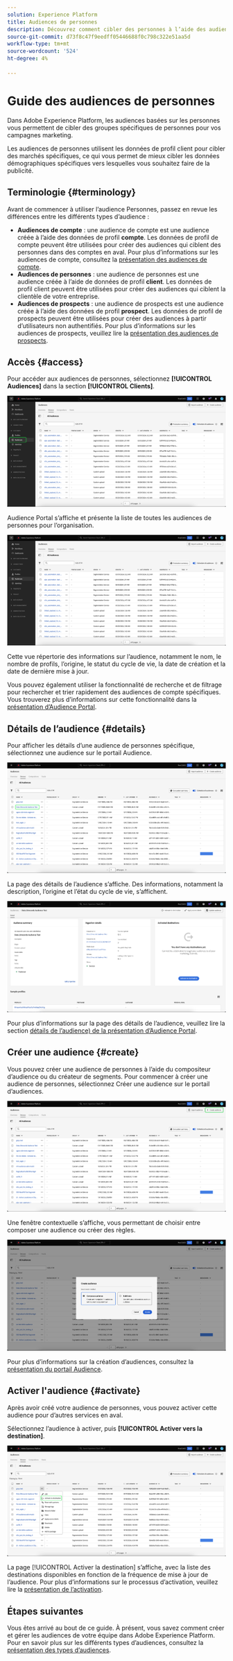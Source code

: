```yaml
---
solution: Experience Platform
title: Audiences de personnes
description: Découvrez comment cibler des personnes à l’aide des audiences de personnes.
source-git-commit: d73f8c47f9eedff05446688f0c798c322e51aa5d
workflow-type: tm+mt
source-wordcount: '524'
ht-degree: 4%

---
```


# Guide des audiences de personnes

Dans Adobe Experience Platform, les audiences basées sur les personnes vous permettent de cibler des groupes spécifiques de personnes pour vos campagnes marketing.

Les audiences de personnes utilisent les données de profil client pour cibler des marchés spécifiques, ce qui vous permet de mieux cibler les données démographiques spécifiques vers lesquelles vous souhaitez faire de la publicité.

## Terminologie {#terminology}

Avant de commencer à utiliser l’audience Personnes, passez en revue les différences entre les différents types d’audience :

- **Audiences de compte** : une audience de compte est une audience créée à l’aide des données de profil **compte**. Les données de profil de compte peuvent être utilisées pour créer des audiences qui ciblent des personnes dans des comptes en aval. Pour plus d’informations sur les audiences de compte, consultez la [présentation des audiences de compte](./account-audiences.md).
- **Audiences de personnes** : une audience de personnes est une audience créée à l’aide de données de profil **client**. Les données de profil client peuvent être utilisées pour créer des audiences qui ciblent la clientèle de votre entreprise.
- **Audiences de prospects** : une audience de prospects est une audience créée à l’aide des données de profil **prospect**. Les données de profil de prospects peuvent être utilisées pour créer des audiences à partir d’utilisateurs non authentifiés. Pour plus d’informations sur les audiences de prospects, veuillez lire la [présentation des audiences de prospects](./prospect-audiences.md).

## Accès {#access}

Pour accéder aux audiences de personnes, sélectionnez **[!UICONTROL Audiences]** dans la section **[!UICONTROL Clients]**.

![L’onglet Audiences est mis en surbrillance dans la section Clients.](../images/types/people/select-audiences.png)

Audience Portal s’affiche et présente la liste de toutes les audiences de personnes pour l’organisation.

![Le portail Audience pour les audiences de personnes s’affiche.](../images/types/people/people-audiences.png)

Cette vue répertorie des informations sur l’audience, notamment le nom, le nombre de profils, l’origine, le statut du cycle de vie, la date de création et la date de dernière mise à jour.

Vous pouvez également utiliser la fonctionnalité de recherche et de filtrage pour rechercher et trier rapidement des audiences de compte spécifiques. Vous trouverez plus d’informations sur cette fonctionnalité dans la [présentation d’Audience Portal](../ui/audience-portal.md#manage-audiences).

## Détails de l’audience {#details}

Pour afficher les détails d’une audience de personnes spécifique, sélectionnez une audience sur le portail Audience.

![Une audience spécifiée est mise en surbrillance dans le portail d’audiences.](../images/types/people/select-audience.png)

La page des détails de l’audience s’affiche. Des informations, notamment la description, l’origine et l’état du cycle de vie, s’affichent.

![La page Détails de l’audience s’affiche, affichant des informations sur l’audience des personnes.](../images/types/people/audience-details.png)

Pour plus d’informations sur la page des détails de l’audience, veuillez lire la section [détails de l’audience) de la présentation d’Audience Portal](../ui/audience-portal.md#audience-details).

## Créer une audience {#create}

Vous pouvez créer une audience de personnes à l’aide du compositeur d’audience ou du créateur de segments. Pour commencer à créer une audience de personnes, sélectionnez Créer une audience sur le portail d’audiences.

![Le bouton Créer une audience est mis en surbrillance.](../images/types/people/select-create-audience.png)

Une fenêtre contextuelle s’affiche, vous permettant de choisir entre composer une audience ou créer des règles.

![Une fenêtre contextuelle s’affiche, vous permettant de choisir entre composer une audience et créer des règles.](../images/types/people/create-audience-popover.png)

Pour plus d’informations sur la création d’audiences, consultez la [présentation du portail Audience](../ui/audience-portal.md#create-audience).

## Activer l&#39;audience {#activate}

Après avoir créé votre audience de personnes, vous pouvez activer cette audience pour d’autres services en aval.

Sélectionnez l’audience à activer, puis **[!UICONTROL Activer vers la destination]**.

![Le bouton Activer à la destination est mis en surbrillance dans le menu des actions rapides.](../images/types/people/activate-to-destination.png)

La page [!UICONTROL Activer la destination] s’affiche, avec la liste des destinations disponibles en fonction de la fréquence de mise à jour de l’audience. Pour plus d’informations sur le processus d’activation, veuillez lire la [présentation de l’activation](../../destinations/ui/activation-overview.md).

## Étapes suivantes

Vous êtes arrivé au bout de ce guide. À présent, vous savez comment créer et gérer les audiences de votre équipe dans Adobe Experience Platform. Pour en savoir plus sur les différents types d’audiences, consultez la [présentation des types d’audiences](./overview.md).
